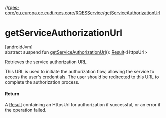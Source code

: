 //[rqes-core](../../../index.md)/[eu.europa.ec.eudi.rqes.core](../index.md)/[RQESService](index.md)/[getServiceAuthorizationUrl](get-service-authorization-url.md)

# getServiceAuthorizationUrl

[androidJvm]\
abstract suspend fun [getServiceAuthorizationUrl](get-service-authorization-url.md)(): [Result](https://kotlinlang.org/api/latest/jvm/stdlib/kotlin-stdlib/kotlin/-result/index.html)&lt;HttpsUrl&gt;

Retrieves the service authorization URL.

This URL is used to initiate the authorization flow, allowing the service to access the user's credentials. The user should be redirected to this URL to complete the authorization process.

#### Return

A [Result](https://kotlinlang.org/api/latest/jvm/stdlib/kotlin-stdlib/kotlin/-result/index.html) containing an HttpsUrl for authorization if successful,     or an error if the operation failed.
